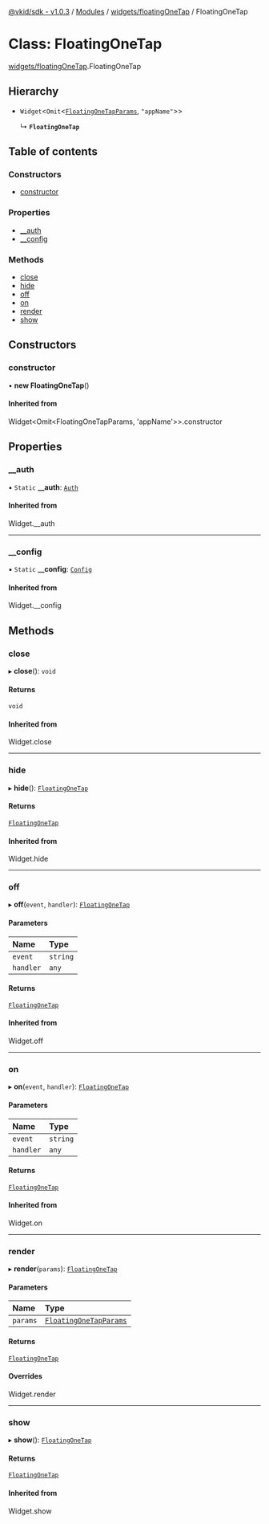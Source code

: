 [@vkid/sdk - v1.0.3](../README.md) / [Modules](../modules.md) / [widgets/floatingOneTap](../modules/widgets_floatingOneTap.md) / FloatingOneTap

# Class: FloatingOneTap

[widgets/floatingOneTap](../modules/widgets_floatingOneTap.md).FloatingOneTap

## Hierarchy

- `Widget`<`Omit`<[`FloatingOneTapParams`](../interfaces/widgets_floatingOneTap.FloatingOneTapParams.md), ``"appName"``\>\>

  ↳ **`FloatingOneTap`**

## Table of contents

### Constructors

- [constructor](widgets_floatingOneTap.FloatingOneTap.md#constructor)

### Properties

- [\_\_auth](widgets_floatingOneTap.FloatingOneTap.md#__auth)
- [\_\_config](widgets_floatingOneTap.FloatingOneTap.md#__config)

### Methods

- [close](widgets_floatingOneTap.FloatingOneTap.md#close)
- [hide](widgets_floatingOneTap.FloatingOneTap.md#hide)
- [off](widgets_floatingOneTap.FloatingOneTap.md#off)
- [on](widgets_floatingOneTap.FloatingOneTap.md#on)
- [render](widgets_floatingOneTap.FloatingOneTap.md#render)
- [show](widgets_floatingOneTap.FloatingOneTap.md#show)

## Constructors

### constructor

• **new FloatingOneTap**()

#### Inherited from

Widget<Omit<FloatingOneTapParams, 'appName'\>\>.constructor

## Properties

### \_\_auth

▪ `Static` **\_\_auth**: [`Auth`](auth.Auth.md)

#### Inherited from

Widget.\_\_auth

___

### \_\_config

▪ `Static` **\_\_config**: [`Config`](core_config.Config.md)

#### Inherited from

Widget.\_\_config

## Methods

### close

▸ **close**(): `void`

#### Returns

`void`

#### Inherited from

Widget.close

___

### hide

▸ **hide**(): [`FloatingOneTap`](widgets_floatingOneTap.FloatingOneTap.md)

#### Returns

[`FloatingOneTap`](widgets_floatingOneTap.FloatingOneTap.md)

#### Inherited from

Widget.hide

___

### off

▸ **off**(`event`, `handler`): [`FloatingOneTap`](widgets_floatingOneTap.FloatingOneTap.md)

#### Parameters

| Name | Type |
| :------ | :------ |
| `event` | `string` |
| `handler` | `any` |

#### Returns

[`FloatingOneTap`](widgets_floatingOneTap.FloatingOneTap.md)

#### Inherited from

Widget.off

___

### on

▸ **on**(`event`, `handler`): [`FloatingOneTap`](widgets_floatingOneTap.FloatingOneTap.md)

#### Parameters

| Name | Type |
| :------ | :------ |
| `event` | `string` |
| `handler` | `any` |

#### Returns

[`FloatingOneTap`](widgets_floatingOneTap.FloatingOneTap.md)

#### Inherited from

Widget.on

___

### render

▸ **render**(`params`): [`FloatingOneTap`](widgets_floatingOneTap.FloatingOneTap.md)

#### Parameters

| Name | Type |
| :------ | :------ |
| `params` | [`FloatingOneTapParams`](../interfaces/widgets_floatingOneTap.FloatingOneTapParams.md) |

#### Returns

[`FloatingOneTap`](widgets_floatingOneTap.FloatingOneTap.md)

#### Overrides

Widget.render

___

### show

▸ **show**(): [`FloatingOneTap`](widgets_floatingOneTap.FloatingOneTap.md)

#### Returns

[`FloatingOneTap`](widgets_floatingOneTap.FloatingOneTap.md)

#### Inherited from

Widget.show

